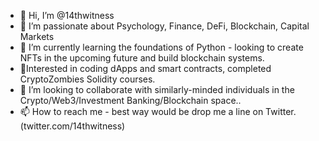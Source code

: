 - 👋 Hi, I’m @14thwitness
- 👀 I’m passionate about Psychology, Finance, DeFi, Blockchain, Capital Markets
- 🌱 I’m currently learning the foundations of Python - looking to create NFTs in the upcoming future and build blockchain systems.
- 🙌Interested in coding dApps and smart contracts, completed CryptoZombies Solidity courses.
- 💞️ I’m looking to collaborate with similarly-minded individuals in the Crypto/Web3/Investment Banking/Blockchain space..
- 📫 How to reach me - best way would be drop me a line on Twitter. (twitter.com/14thwitness)

<!---
14thwitness/14thwitness is a ✨ special ✨ repository because its `README.md` (this file) appears on your GitHub profile.
You can click the Preview link to take a look at your changes.
--->
 
